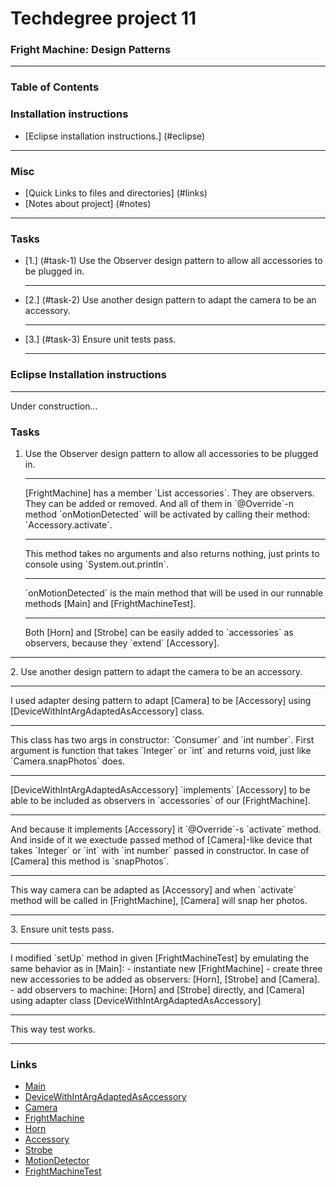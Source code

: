 # Techdegree project 11
### Fright Machine: Design Patterns
<hr>

### Table of Contents
### Installation instructions
* [Eclipse installation instructions.] (#eclipse)

<hr>

### Misc
- [Quick Links to files and directories] (#links)
- [Notes about project] (#notes)


<hr>

### Tasks
* [1.] (#task-1) 
    Use the Observer design pattern to allow all 
    accessories to be plugged in.
    <hr>
* [2.] (#task-2) 
    Use another design pattern to adapt the camera 
    to be an accessory.
    <hr>
* [3.] (#task-3) 
    Ensure unit tests pass.
    <hr>

<!--Links-->

<!--Java-->

[Main]:
    ./src/main/java/com/teamtreehouse/techdegree/Main.java "./src/main/java/com/teamtreehouse/techdegree/Main.java"
[DeviceWithIntArgAdaptedAsAccessory]:
    ./src/main/java/com/teamtreehouse/techdegree/hardware/DeviceWithIntArgAdaptedAsAccessory.java "./src/main/java/com/teamtreehouse/techdegree/hardware/DeviceWithIntArgAdaptedAsAccessory.java"
[Camera]:
    ./src/main/java/com/teamtreehouse/techdegree/hardware/Camera.java "./src/main/java/com/teamtreehouse/techdegree/hardware/Camera.java"
[FrightMachine]:
    ./src/main/java/com/teamtreehouse/techdegree/hardware/FrightMachine.java "./src/main/java/com/teamtreehouse/techdegree/hardware/FrightMachine.java"
[Horn]:
    ./src/main/java/com/example/accessory/Horn.java "./src/main/java/com/example/accessory/Horn.java"
[Accessory]:
    ./src/main/java/com/example/accessory/Accessory.java "./src/main/java/com/example/accessory/Accessory.java"
[Strobe]:
    ./src/main/java/com/example/accessory/Strobe.java "./src/main/java/com/example/accessory/Strobe.java"
[MotionDetector]:
    ./src/main/java/com/example/motion/MotionDetector.java "./src/main/java/com/example/motion/MotionDetector.java"
[FrightMachineTest]:
    ./src/test/java/com/teamtreehouse/techdegree/hardware/FrightMachineTest.java "./src/test/java/com/teamtreehouse/techdegree/hardware/FrightMachineTest.java"

[build.gradle]:
    ./build.gradle "./build.gradle"
    

### Eclipse Installation instructions
<hr> <a id="eclipse"></a>
Under construction...

### Tasks
1. <a id="task-1"></a>
    Use the Observer design pattern to allow all 
    accessories to be plugged in.
    <hr>
    [FrightMachine] has a member `List<Accessory> accessories`.
    They are observers. They can be added or removed. And
    all of them in `@Override`-n method `onMotionDetected`
    will be activated by calling their method:
    `Accessory.activate`. 
    <hr>
    This method takes no arguments and also returns nothing,
    just prints to console using `System.out.println`.
    <hr>
    `onMotionDetected` is the main method that will be used
     in our runnable methods [Main] and [FrightMachineTest].
    <hr>
    Both [Horn] and [Strobe] can be easily added to `accessories`
    as observers, because they `extend` [Accessory]. 
<hr>
2. <a id="task-2"></a>
    Use another design pattern to adapt the camera 
    to be an accessory.
    <hr>
    I used adapter desing pattern to adapt [Camera]
    to be [Accessory] using [DeviceWithIntArgAdaptedAsAccessory] 
    class. 
    <hr>
    This class has two args in constructor:
    `Consumer<Integer>` and `int number`. 
    First argument is function that takes
    `Integer` or `int` and returns void, just like
    `Camera.snapPhotos` does.
    <hr>
    [DeviceWithIntArgAdaptedAsAccessory] `implements`
    [Accessory] to be able to be included as observers in
    `accessories` of our [FrightMachine].
    <hr>
    And because it implements [Accessory] it 
    `@Override`-s `activate` method. And inside of
    it we exectude passed method of [Camera]-like
    device that takes `Integer` or `int` with
    `int number` passed in constructor. In case of
    [Camera] this method is `snapPhotos`.
    <hr>
    This way camera can be adapted as [Accessory]
    and when `activate` method will be called in
    [FrightMachine], [Camera] will snap her photos.
<hr>
3. <a id="task-3"></a>
    Ensure unit tests pass.
    <hr>
    I modified `setUp` method in given 
    [FrightMachineTest] by emulating the same
    behavior as in [Main]:
    - instantiate new [FrightMachine]
    - create three new accessories to be added as 
    observers: [Horn], [Strobe] and [Camera].
    - add observers to machine: [Horn] and [Strobe] directly,
    and [Camera] using adapter class 
    [DeviceWithIntArgAdaptedAsAccessory]
    <hr>
    This way test works.
<hr>

### Links

- [Main]
- [DeviceWithIntArgAdaptedAsAccessory]
- [Camera]
- [FrightMachine]
- [Horn]
- [Accessory]
- [Strobe]
- [MotionDetector]
- [FrightMachineTest]
